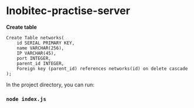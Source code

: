 # Inobitec-practise-server

**Create table**
```
Create Table networks(
	id SERIAL PRIMARY KEY,
	name VARCHAR(256),
	IP VARCHAR(45),
	port INTEGER,
	parent_id INTEGER,
	Foreign key (parent_id) references networks(id) on delete cascade
);
```

In the project directory, you can run:

### `node index.js`
